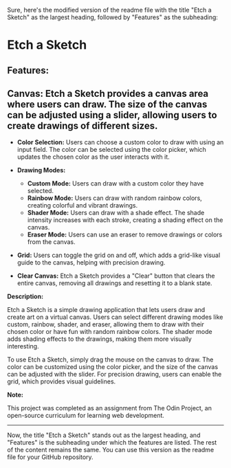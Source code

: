 Sure, here's the modified version of the readme file with the title "Etch a Sketch" as the largest heading, followed by "Features" as the subheading:

# Etch a Sketch

## Features:

## Canvas: Etch a Sketch provides a canvas area where users can draw. The size of the canvas can be adjusted using a slider, allowing users to create drawings of different sizes.

- **Color Selection:** Users can choose a custom color to draw with using an input field. The color can be selected using the color picker, which updates the chosen color as the user interacts with it.

- **Drawing Modes:**

  - **Custom Mode:** Users can draw with a custom color they have selected.
  - **Rainbow Mode:** Users can draw with random rainbow colors, creating colorful and vibrant drawings.
  - **Shader Mode:** Users can draw with a shade effect. The shade intensity increases with each stroke, creating a shading effect on the canvas.
  - **Eraser Mode:** Users can use an eraser to remove drawings or colors from the canvas.

- **Grid:** Users can toggle the grid on and off, which adds a grid-like visual guide to the canvas, helping with precision drawing.

- **Clear Canvas:** Etch a Sketch provides a "Clear" button that clears the entire canvas, removing all drawings and resetting it to a blank state.

**Description:**

Etch a Sketch is a simple drawing application that lets users draw and create art on a virtual canvas. Users can select different drawing modes like custom, rainbow, shader, and eraser, allowing them to draw with their chosen color or have fun with random rainbow colors. The shader mode adds shading effects to the drawings, making them more visually interesting.

To use Etch a Sketch, simply drag the mouse on the canvas to draw. The color can be customized using the color picker, and the size of the canvas can be adjusted with the slider. For precision drawing, users can enable the grid, which provides visual guidelines.

**Note:**

This project was completed as an assignment from The Odin Project, an open-source curriculum for learning web development.

---

Now, the title "Etch a Sketch" stands out as the largest heading, and "Features" is the subheading under which the features are listed. The rest of the content remains the same. You can use this version as the readme file for your GitHub repository.
